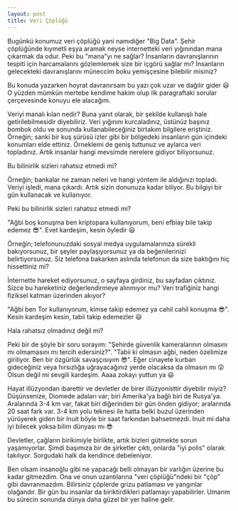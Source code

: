 ```yaml
---
layout: post
title: Veri Çöplüğü
---
```


Bugünkü konumuz veri çöplüğü yani namıdiğer "Big Data". Şehir çöplüğünde kıymetli eşya aramak neyse internetteki veri yığınından mana çıkarmak da odur. Peki bu "mana"yı ne sağlar? İnsanların davranışlarının tespiti için harcamalarını gözlemlemek size bir içgörü sağlar mı? İnsanların gelecekteki davranışlarını müneccim boku yemişçesine bilebilir misiniz?

Bu konuda yazarken hoyrat davranırsam bu yazı çok uzar ve dağılır gider 😃 O yüzden mümkün mertebe kendime hakim olup ilk paragraftaki sorular çerçevesinde konuyu ele alacağım.

Veriyi manalı kılan nedir? Buna yanıt olarak, bir şekilde kullanışlı hale getirilebilmesidir diyebiliriz. Veri yığınını kurcaladınız, üstünüz başınız bombok oldu ve sonunda kullanabileceğiniz birtakım bilgilere eriştiniz. Örneğin; sanki bir kuş sürüsü izler gibi bir bölgedeki insanların gün içindeki konumları elde ettiniz. Örneklemi de geniş tuttunuz ve aylarca veri topladınız. Artık insanlar hangi mevsimde nerelere gidiyor biliyorsunuz.

Bu bilinirlik sizleri rahatsız etmedi mi?

Örneğin; bankalar ne zaman neleri ve hangi yöntem ile aldığınızı topladı. Veriyi işledi, mana çıkardı. Artık sizin donunuza kadar biliyor. Bu bilgiyi bir gün kullanacak ve kullanıyor.

Peki bu bilinirlik sizleri rahatsız etmedi mi?

"Ağbi boş konuşma ben kriptopara kullanıyorum, beni efbiay bile takip edemez 😎". Evet kardeşim, kesin öyledir 😃

Örneğin; telefonunuzdaki sosyal medya uygulamalarınıza sürekli bakıyorsunuz, bir şeyler paylaşıyorsunuz ya da beğenilerinizi belirtiyorsunuz. Siz telefona bakarken aslında telefonun da size baktığını hiç hissettiniz mi?

İnternette hareket ediyorsunuz, o sayfaya girdiniz, bu sayfadan çıktınız. Sizce bu hareketiniz değerlendirmeye alınmıyor mu? Veri trafiğiniz hangi fiziksel katman üzerinden akıyor?

"Ağbi ben Tor kullanıyorum, kimse takip edemez ya cahil cahil konuşma 😎". Kesin kardeşim kesin, tabii takip edemezler 😃

Hala rahatsız olmadınız değil mi?

Peki bir de şöyle bir soru sorayım: "Şehirde güvenlik kameralarının olmasını mı olmamasını mı tercih edersiniz?". "Tabii ki olmasın ağbi, neden özelimize giriliyor. Ben bir özgürlük savaşçısıyım 😎". Eğer cinayete kurban gideceğiniz veya hırsızlığa uğrayacağınız yerde olacaksa da olmasın mı 😲 Olsun değil mi sevgili kardeşim. Aaaa zokayı yuttun ya 😃

Hayat illüzyondan ibarettir ve devletler de birer illüzyonisttir diyebilir miyiz? Düşünsenize, Diomede adaları var; biri Amerika'ya bağlı biri de Rusya'ya. Aralarında 3-4 km var, fakat biri diğerinden bir gün önden gidiyor; aralarında 20 saat fark var. 3-4 km yolu teknesi ile hatta belki buzul üzerinden yürüyerek giden bir Inuit böyle bir saat farkından bahsetmezdi. Inuit mi daha iyi bilecek yoksa bilim dünyası mı 😎

Devletler, çağların birikimiyle birlikte, artık bizleri gütmekte sorun yaşamıyorlar. Şimdi başımıza bir de şirketler çıktı, onlarda "iyi polis" olarak takılıyor. Sorgudaki halk da kendince debeleniyor.

Ben olsam insanoğlu gibi ne yapacağı belli olmayan bir varlığın üzerine bu kadar gitmezdim. Ona ve onun uzantılarına "veri çöplüğü"ndeki bir "çöp" gibi davranmazdım. Bilirsiniz çöplerde grizu patlaması ve yangınlar olağandır. Bir gün bu insanlar da biriktirdikleri patlamayı yapabilirler. Umarım bu sürecin sonunda dünya daha güzel bir yer haline gelir.
